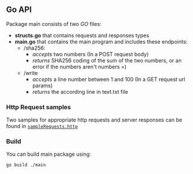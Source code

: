 ## Go API
Package main consists of two _GO_ files:
   - **structs.go** that contains requests and responses types
   - **main.go** that contains the main program and includes these endpoints:
      - /sha256:
         - _accepts_ two numbers (In a POST request body)
         - _returns_ SHA256 coding of the sum of the two numbers, or an error if the numbers aren't numbers =)
      - /write
         - _accepts_ a line number between 1 and 100 (In a GET request url params)
         - _returns_ the according line in text.txt file

### Http Request samples
Two samples for appropriate http requests and server responses can be found in [`sampleRequests.http`](sampleRequests.http)

### Build
You can build main package using:
  ```bash
  go build ./main
  ```
  
